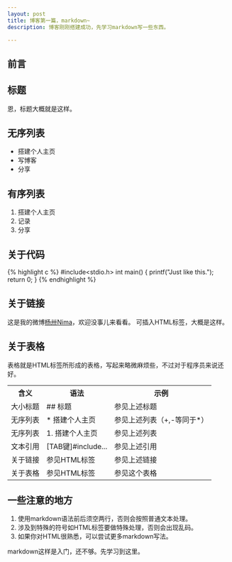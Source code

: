 ```yaml
---
layout: post
title: 博客第一篇，markdown~
description: 博客刚刚搭建成功，先学习markdown写一些东西。

---
```

## 前言




## 标题

恩，标题大概就是这样。

## 无序列表

* 搭建个人主页
* 写博客
* 分享

## 有序列表

1. 搭建个人主页
2. 记录
3. 分享

## 关于代码

{% highlight c %}
#include<stdio.h>
int main()
{
	printf("Just like this.");
	return 0;
}
{% endhighlight %}

## 关于链接

这是我的微博<a href="http://weibo.com/yycsxz">杨卅Nima</a>，欢迎没事儿来看看。
可插入HTML标签，大概是这样。

## 关于表格
表格就是HTML标签所形成的表格，写起来略微麻烦些，不过对于程序员来说还好。
<table>
<tr><th>含义</th><th>语法</th><th>示例</th></tr>
<tr><td>大小标题</td><td>## 标题</td><td>参见上述标题</td></tr>
<tr><td>无序列表</td><td>* 搭建个人主页</td><td>参见上述列表（+,-等同于*）</td></tr>
<tr><td>无序列表</td><td>1. 搭建个人主页</td><td>参见上述列表</td></tr>
<tr><td>文本引用</td><td>[TAB键]#include...</td><td>参见上述引用</td></tr>
<tr><td>关于链接</td><td>参见HTML标签</td><td>参见上述链接</td></tr>
<tr><td>关于表格</td><td>参见HTML标签</td><td>参见这个表格</td></tr>
</table>

## 一些注意的地方

1. 使用markdown语法前后须空两行，否则会按照普通文本处理。
2. 涉及到特殊的符号如HTML标签要做特殊处理，否则会出现乱码。
3. 如果你对HTML很熟悉，可以尝试更多markdown写法。

markdown这样是入门，还不够。先学习到这里。


